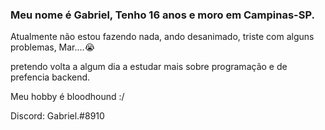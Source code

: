 ### Meu nome é Gabriel, Tenho 16 anos e moro em Campinas-SP.

Atualmente não estou fazendo nada, ando desanimado, triste com alguns problemas, Mar....😭

pretendo volta a algum dia a estudar mais sobre programação e de prefencia backend.

Meu hobby é bloodhound :/


Discord: Gabriel.#8910
